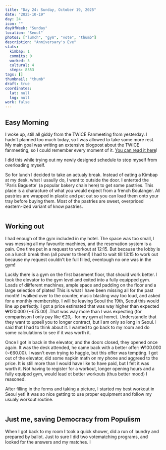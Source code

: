 ```yaml
---
title: "Day 24: Sunday, October 19, 2025"
date: "2025-10-19"
day: 24
icon: ""
dayOfWeek: "Sunday"
location: "Seoul"
photos: ["lumch", "gym", "vote", "thumb"]
description: "Anniversary's Eve"
stats:
  kimbap: 1
  commits: 0
  worked: 5
  cultural: 4
  steps: 8353
tags: []
thumbnail: "thumb"
draft: true
coordinates:
  lat: null
  lng: null
work: false
---
```


## Easy Morning
I woke up, still all giddy from the TWICE Fanmeeting from yesterday. I hadn't planned too much today, so I was allowed to take some more rest. My main goal was writing an extensive blogpost about the TWICE fanmeeting, so I could remember every moment of it. [You can read it here](../blogs/fanmeeting)!  


I did this while trying out my newly designed schedule to stop myself from overloading myself. 

So for lunch I decided to take an actualy break. Instead of eating a Kimbap at my desk, what I usaully do, I went to outside the door. I enterted the 'Paris Baguette' (a popular bakery chain here) to get some pastries. This place is a characture of what you would expect from a french Boulanger. All pastries are wrapped in plastic and put out so you can load them onto your tray before buying them. Most of the pastries are sweet, overpriced eastern-ized variant of know pastries. 

<Img lunch desc="This is so far from what I am used to get at bakery">

## Working out
I had enough of the gym included in my hotel. The space was too small, I was messing all my favourite machines, and the reservation system is a pain. One time put in a request to workout at 12:15. But because the lobby is on a lunch break then (all power to them!) I had to wait till 13:15 to work out because my request couldn't be full filled, eventough no one was in the gym! 

Luckly there is a gym on the first basement floor, that should work better. I took the elevator to the gym level and exited into a fully equipped gym. Loads of diifferent machines, ample space and padding on the floor and a large selection of plates! This is what I have been missing all for the past month! I walked over to the counter, music blasting way too loud, and asked for a monthly membership. I will be leaving Seoul the 19th, Seoul this would line up perfectly. I got a price estimated that was way higher than expected ₩120.000 (~€75.00) .That was way more than I was expecting (for comparisson I only pay like €20,- for my gym at home). Understandle that they want to upsell you to longer contract, but I am only so long in Seoul. I said that I had to think about it. I wanted to go back to my room and do some calculations to see if it was worth it. 

Once I got in back in the elevator, and the doors closed, they opened once again. It was the desk attended, he came back with a better offer: ₩100.000 (~€60.00). I wasn't even trying to haggle, but this offer was tempting. I got out of the elevator, did some napkin math on my phone and aggreed to the price. It is still more than I would have like to have paid, but I felt it was worth it. Not having to register for a workout, longer opening hours and a fully equiped gym, would lead ot better workouts (thus better mood) I reasoned. 

After filling in the forms and taking a picture, I started my best workout in Seoul yet! It was so nice getting to use proper equipment and follow my usualy workout routine. 

<Img gym desk="Praying to Broki at the Temple of Iron">

## Just me, saving Democracy from Populism
When I got back to my room I took a quick shower, did a run of laundry and prepared by ballot. Just to sure I did two votematching programs, and looked for the answers and my matches. I 

